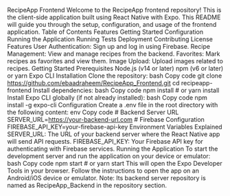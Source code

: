 RecipeApp Frontend Welcome to the RecipeApp frontend repository!
This is the client-side application built using React Native with Expo. This README will guide you through the setup, configuration, and usage of the frontend application.
Table of Contents 
Features
Getting Started 
Configuration
Running the Application 
Running Tests
Deployment
Contributing License Features
User Authentication: Sign up and log in using Firebase.
Recipe Management: View and manage recipes from the backend.
Favorites: Mark recipes as favorites and view them. 
Image Upload: Upload images related to recipes.
Getting Started Prerequisites Node.js (v14 or later) npm (v6 or later) or yarn Expo CLI Installation
Clone the repository: bash Copy code git clone https://github.com/ebaadraheem/RecipeApp_Frontend.git cd recipeapp-frontend 
Install dependencies: bash Copy code npm install # or yarn install Install Expo CLI globally (if not already installed): bash Copy code npm install -g expo-cli Configuration
Create a .env file in the root directory with the following content: env Copy code # Backend Server URL SERVER_URL=https://your-backend-url.com # Firebase Configuration FIREBASE_API_KEY=your-firebase-api-key Environment Variables 
Explained SERVER_URL: The URL of your backend server where the React Native app will send API requests. 
FIREBASE_API_KEY: Your Firebase API key for authenticating with Firebase services. Running the Application 
To start the development server and run the application on your device or emulator: bash Copy code npm start # or yarn start This will open the Expo Developer Tools in your browser.
Follow the instructions to open the app on an Android/iOS device or emulator.
Note: Its backend server repository is named as RecipeApp_Backend in the repository section.
